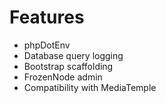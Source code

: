 # Features 

* phpDotEnv
* Database query logging
* Bootstrap scaffolding
* FrozenNode admin
* Compatibility with MediaTemple
